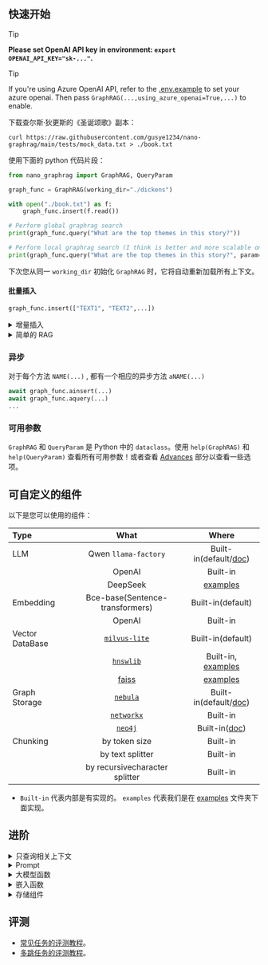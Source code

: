## 快速开始

> [!TIP]
>
> **Please set OpenAI API key in environment: `export OPENAI_API_KEY="sk-..."`.** 

> [!TIP]
> If you're using Azure OpenAI API, refer to the [.env.example](./.env.example.azure) to set your azure openai. Then pass `GraphRAG(...,using_azure_openai=True,...)` to enable.


下载查尔斯·狄更斯的《圣诞颂歌》副本：

```shell
curl https://raw.githubusercontent.com/gusye1234/nano-graphrag/main/tests/mock_data.txt > ./book.txt
```

使用下面的 python 代码片段：

```python
from nano_graphrag import GraphRAG, QueryParam

graph_func = GraphRAG(working_dir="./dickens")

with open("./book.txt") as f:
    graph_func.insert(f.read())

# Perform global graphrag search
print(graph_func.query("What are the top themes in this story?"))

# Perform local graphrag search (I think is better and more scalable one)
print(graph_func.query("What are the top themes in this story?", param=QueryParam(mode="local")))
```

下次您从同一 `working_dir` 初始化 `GraphRAG` 时，它将自动重新加载所有上下文。

#### 批量插入

```python
graph_func.insert(["TEXT1", "TEXT2",...])
```

<details>
<summary> 增量插入</summary>

`nano-graphrag` 支持增量插入，不会添加重复计算或数据：

```python
with open("./book.txt") as f:
    book = f.read()
    half_len = len(book) // 2
    graph_func.insert(book[:half_len])
    graph_func.insert(book[half_len:])
```

> `nano-graphrag` 使用内容的md5哈希作为密钥，因此不存在重复的块。
>
> 但是，每次插入时，都会重新计算图的社区并重新生成社区报告

</details>

<details>
<summary> 简单的 RAG</summary>

`nano-graphrag` 同样是支持简单的 RAG 插入和查询：

```python
graph_func = GraphRAG(working_dir="./dickens", enable_naive_rag=True)
...
# Query
print(rag.query(
      "What are the top themes in this story?",
      param=QueryParam(mode="naive")
)
```
</details>


### 异步

对于每个方法 `NAME(...)` , 都有一个相应的异步方法 `aNAME(...)`

```python
await graph_func.ainsert(...)
await graph_func.aquery(...)
...
```

### 可用参数

`GraphRAG` 和 `QueryParam` 是 Python 中的 `dataclass`。使用 `help(GraphRAG)` 和 `help(QueryParam)` 查看所有可用参数！或者查看 [Advances](#Advances) 部分以查看一些选项。


## 可自定义的组件

以下是您可以使用的组件：

| Type            |                             What                             |                       Where                       |
| :-------------- | :----------------------------------------------------------: | :-----------------------------------------------: |
| LLM             |                      Qwen `llama-factory`                    |   Built-in(default/[doc](./docs/llm_deploy.md))   |
|                 |                            OpenAI                            |                     Built-in                      |
|                 |                           DeepSeek                           |              [examples](./examples)               |
| Embedding       |                Bce-base(Sentence-transformers)               |                 Built-in(default)                 |
|                 |                            OpenAI                            |                     Built-in                      |
| Vector DataBase |  [`milvus-lite`](https://github.com/milvus-io/milvus-lite)   |                 Built-in(default)                 |
|                 |        [`hnswlib`](https://github.com/nmslib/hnswlib)        |         Built-in, [examples](./examples)          |
|                 | [faiss](https://github.com/facebookresearch/faiss?tab=readme-ov-file) |              [examples](./examples)               |
| Graph Storage   |       [`nebula`](https://github.com/vesoft-inc/nebula)       | Built-in(default/[doc](./doc/use_nebula_for_graphrag.md)) |
|                 | [`networkx`](https://networkx.org/documentation/stable/index.html) |                     Built-in                      |
|                 |                [`neo4j`](https://neo4j.com/)                 | Built-in([doc](./doc/use_neo4j_for_graphrag.md)) |
| Chunking        |                        by token size                         |                     Built-in                      |
|                 |                       by text splitter                       |                     Built-in                      |
|                 |                by recursivecharacter splitter                |                     Built-in                      |

- `Built-in` 代表内部是有实现的。 `examples` 代表我们是在 [examples](./examples) 文件夹下面实现。

## 进阶


<details>
<summary>只查询相关上下文</summary>

`graph_func.query` 返回最终答案而不进行流式传输。 

如果您想在项目中交互 `nano-graphrag` ，您可以使用 `param=QueryParam(..., only_need_context=True,...)`，它只会返回从图中检索到的上下文，例如：

````
# Local mode
-----Reports-----
```csv
id,	content
0,	# FOX News and Key Figures in Media and Politics...
1, ...
```
...

# Global mode
----Analyst 3----
Importance Score: 100
Donald J. Trump: Frequently discussed in relation to his political activities...
...
````

您可以将该上下文集成到您的自定义提示中。

</details>

<details>
<summary>Prompt</summary>

所有prompts都存放在`nano_graphrag.prompt.PROMPTS`字典对象中，可以自定义。

一些重要prompts:

- `PROMPTS["entity_extraction"]` 用于从文本块中提取实体和关系。
- `PROMPTS["community_report"]` 用于组织和总结图集群的描述。
- `PROMPTS["local_rag_response"]` 是本地搜​​索生成的系统提示模板。
- `PROMPTS["global_reduce_rag_response"]` 是全局搜索生成的系统提示模板。
- `PROMPTS["fail_response"]` 是当没有任何内容与用户查询相关时的后备响应。

</details>

<details>
<summary>大模型函数</summary>

目前总共用到了两种不同的llm模型，一个是用于入库的模型（`Qwen2.5-7B-Instruct-GPTQ-Int8`），一个是用于查询的模型（`zhiyan-Int8`）。

您可以在脚本中设置 `api_key`、`api_base`、`MODEL` 参数使用自定义的模型。

```python
MODEL = "zhiyan-v2.6-chat-int8"
api_key = 'Zhiyan123'
base_url="http://192.168.200.211:8100/v1"

MODEL_QWEN = "QWEN"
api_key_qwen = '0'
base_url_qwen="http://127.0.0.77:8012/v1/"

async def qwen2_complete(
    prompt, system_prompt=None, history_messages=[], **kwargs
) -> str:
    return await openai_complete_if_cache(
        MODEL_QWEN,
        prompt,
        api_key_qwen, 
        base_url_qwen,
        system_prompt=system_prompt,
        history_messages=history_messages,
        **kwargs,
    )

async def zhiyan_complete(
    prompt, system_prompt=None, history_messages=[], **kwargs
) -> str:
    return await openai_complete_if_cache(
        MODEL,
        prompt,
        api_key, 
        base_url,
        system_prompt=system_prompt,
        history_messages=history_messages,
        **kwargs,
    )
```

用自定义llm替换默认的gpt-4o模型:

```python
# Adjust the max token size or the max async requests if needed
def insert():
  GraphRAG(best_model_func=qwen2_complete, cheap_model_func=qwen2_complete, best_model_max_token_size=..., best_model_max_async=...)

def query():
  GraphRAG(best_model_func=zhiyan_complete, cheap_model_func=zhiyan_complete, best_model_max_token_size=..., best_model_max_async=...)
```

#### Json格式输出

除了gpt-4o等闭源模型能够很好的输出json格式，大部分开源模型不能稳定的输出json格式。本项目在`convert_response_to_json`中借助 [json_repair](https://github.com/mangiucugna/json_repair)` 库来修复llm返回的json字符串

</details>



<details>
<summary>嵌入函数</summary>

您可以将默认嵌入函数替换为任何 `_utils.EmbedddingFunc` 实例.

例如借助[sentencetransfomer](https://www.sbert.net/)库使用开源的网易 `bce-base_v1` 模型:

```python
EMBED_MODEL_PATH = "/data/tangbo/plms/bce-embedding-base_v1"

EMBED_MODEL = SentenceTransformer(
    EMBED_MODEL_PATH, cache_folder=WORKING_DIR, device="cpu"
)

@wrap_embedding_func_with_attrs(
    embedding_dim=EMBED_MODEL.get_sentence_embedding_dimension(),
    max_token_size=EMBED_MODEL.max_seq_length,
)
async def local_embedding(texts: list[str]) -> np.ndarray:
    return EMBED_MODEL.encode(texts, normalize_embeddings=True)
```

替换默认的向量模型函数:

```python
GraphRAG(embedding_func=local_embedding, embedding_batch_num=..., embedding_func_max_async=...)
```

You can refer to an [example](./examples/using_local_embedding_model.py) that use `sentence-transformer` to locally compute embeddings.
</details>


<details>
<summary>存储组件</summary>

你可以自定义所有跟存储相关的组件, 主要使用了三种存储组件:

**`base.BaseKVStorage` 用于存储数据键值对** 

- 默认情况下，我们使用磁盘文件存储作为后端
- `GraphRAG(.., key_string_value_json_storage_cls=YOURS,...)`

**`base.BaseVectorStorage` 用于索引嵌入**

- 默认使用 [`milvus-lite`](https://github.com/milvus-io/milvus-lite) 作为后端（不支持windows）。
- `GraphRAG(.., vector_db_storage_cls=YOURS,...)`

**`base.BaseGraphStorage` 用于存储知识图谱**

- 默认使用 [`nebula`](https://github.com/vesoft-inc/nebula) 作为后端，完整流程请查看[教程](./doc/use_nebula_for_graphrag.md)。
- `GraphRAG(.., graph_storage_cls=YOURS,...)`

您可以参考 `nano_graphrag.base` 查看各个组件的详细接口.
</details>



## 评测

- [常见任务的评测教程](./doc/eval_for_infer_global_sf.md)。
- [多跳任务的评测教程](./doc/eval_for_multihop.md)。

